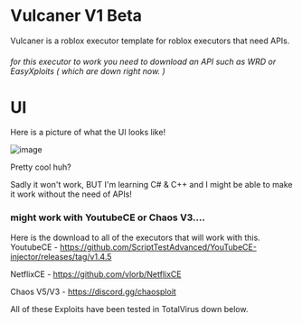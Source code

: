 # Vulcaner V1 Beta
Vulcaner is a roblox executor template for roblox executors that need APIs.
###### for this executor to work you need to download an API such as WRD or EasyXploits ( which are down right now. )

# UI
Here is a picture of what the UI looks like!

![image](https://github.com/emac3399son/emac3399son.github.io/assets/123843274/58101f4f-4095-4258-a35c-2711187ee56e)

Pretty cool huh?

Sadly it won't work, BUT I'm learning C# & C++ and I might be able to make it work without the need of APIs!

### might work with YoutubeCE or Chaos V3....

Here is the download to all of the executors that will work with this.
YoutubeCE - https://github.com/ScriptTestAdvanced/YouTubeCE-injector/releases/tag/v1.4.5


NetflixCE - https://github.com/vlorb/NetflixCE


Chaos V5/V3 - https://discord.gg/chaosploit

All of these Exploits have been tested in TotalVirus down below.